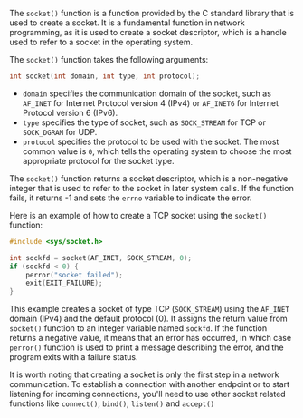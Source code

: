 The `socket()` function is a function provided by the C standard library that is used to create a socket. It is a fundamental function in network programming, as it is used to create a socket descriptor, which is a handle used to refer to a socket in the operating system.

The `socket()` function takes the following arguments:
```C
int socket(int domain, int type, int protocol);
```
-   `domain` specifies the communication domain of the socket, such as `AF_INET` for Internet Protocol version 4 (IPv4) or `AF_INET6` for Internet Protocol version 6 (IPv6).
-   `type` specifies the type of socket, such as `SOCK_STREAM` for TCP or `SOCK_DGRAM` for UDP.
-   `protocol` specifies the protocol to be used with the socket. The most common value is `0`, which tells the operating system to choose the most appropriate protocol for the socket type.

The `socket()` function returns a socket descriptor, which is a non-negative integer that is used to refer to the socket in later system calls. If the function fails, it returns -1 and sets the `errno` variable to indicate the error.

Here is an example of how to create a TCP socket using the `socket()` function:
```C
#include <sys/socket.h>

int sockfd = socket(AF_INET, SOCK_STREAM, 0);
if (sockfd < 0) {
    perror("socket failed");
    exit(EXIT_FAILURE);
}

```
This example creates a socket of type TCP (`SOCK_STREAM`) using the `AF_INET` domain (IPv4) and the default protocol (0). It assigns the return value from `socket()` function to an integer variable named `sockfd`. If the function returns a negative value, it means that an error has occurred, in which case `perror()` function is used to print a message describing the error, and the program exits with a failure status.

It is worth noting that creating a socket is only the first step in a network communication. To establish a connection with another endpoint or to start listening for incoming connections, you'll need to use other socket related functions like `connect()`, `bind()`, `listen()` and `accept()`
